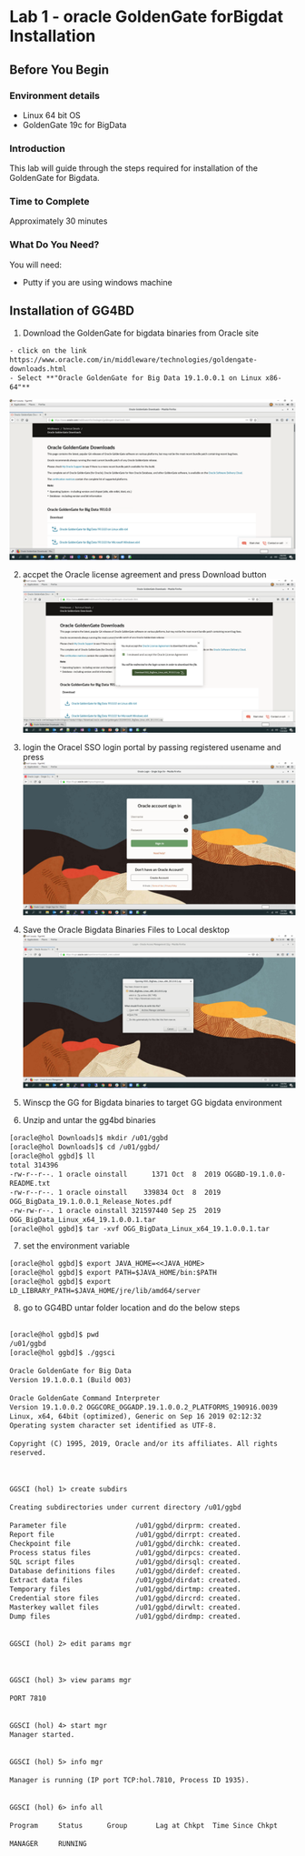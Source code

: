 # Lab 1 -  oracle GoldenGate forBigdat Installation

## Before You Begin
### Environment details 

- Linux 64 bit OS
- GoldenGate 19c for BigData


### Introduction
 This lab will guide through the steps required for installation of the GoldenGate for Bigdata.

### Time to Complete
Approximately 30 minutes


### What Do You Need?
You will need:
- Putty if you are using windows machine

## Installation of GG4BD

1. Download the GoldenGate for bigdata binaries from Oracle site 

```
- click on the link https://www.oracle.com/in/middleware/technologies/goldengate-downloads.html
- Select **"Oracle GoldenGate for Big Data 19.1.0.0.1 on Linux x86-64"**

```

![](/images/bd/bd_1.png)

2. accpet the Oracle license agreement and press Download button
![](/images/bd/bd_2.png)

3. login the Oracel SSO login portal by passing registered usename and press
 ![](/images/bd/bd_3.png)

4. Save the Oracle Bigdata Binaries Files to Local desktop
![](/images/bd/bd_4.png)


5. Winscp the GG for Bigdata binaries to target GG bigdata environment 


6. Unzip and untar the gg4bd binaries 

```
[oracle@hol Downloads]$ mkdir /u01/ggbd
[oracle@hol Downloads]$ cd /u01/ggbd/
[oracle@hol ggbd]$ ll
total 314396
-rw-r--r--. 1 oracle oinstall      1371 Oct  8  2019 OGGBD-19.1.0.0-README.txt
-rw-r--r--. 1 oracle oinstall    339834 Oct  8  2019 OGG_BigData_19.1.0.0.1_Release_Notes.pdf
-rw-rw-r--. 1 oracle oinstall 321597440 Sep 25  2019 OGG_BigData_Linux_x64_19.1.0.0.1.tar
[oracle@hol ggbd]$ tar -xvf OGG_BigData_Linux_x64_19.1.0.0.1.tar
```
7. set the environment variable 

```
[oracle@hol ggbd]$ export JAVA_HOME=<<JAVA_HOME>
[oracle@hol ggbd]$ export PATH=$JAVA_HOME/bin:$PATH
[oracle@hol ggbd]$ export LD_LIBRARY_PATH=$JAVA_HOME/jre/lib/amd64/server

```

8. go to GG4BD untar folder location and do the below steps

```

[oracle@hol ggbd]$ pwd
/u01/ggbd
[oracle@hol ggbd]$ ./ggsci

Oracle GoldenGate for Big Data
Version 19.1.0.0.1 (Build 003)

Oracle GoldenGate Command Interpreter
Version 19.1.0.0.2 OGGCORE_OGGADP.19.1.0.0.2_PLATFORMS_190916.0039
Linux, x64, 64bit (optimized), Generic on Sep 16 2019 02:12:32
Operating system character set identified as UTF-8.

Copyright (C) 1995, 2019, Oracle and/or its affiliates. All rights reserved.



GGSCI (hol) 1> create subdirs

Creating subdirectories under current directory /u01/ggbd

Parameter file                 /u01/ggbd/dirprm: created.
Report file                    /u01/ggbd/dirrpt: created.
Checkpoint file                /u01/ggbd/dirchk: created.
Process status files           /u01/ggbd/dirpcs: created.
SQL script files               /u01/ggbd/dirsql: created.
Database definitions files     /u01/ggbd/dirdef: created.
Extract data files             /u01/ggbd/dirdat: created.
Temporary files                /u01/ggbd/dirtmp: created.
Credential store files         /u01/ggbd/dircrd: created.
Masterkey wallet files         /u01/ggbd/dirwlt: created.
Dump files                     /u01/ggbd/dirdmp: created.


GGSCI (hol) 2> edit params mgr



GGSCI (hol) 3> view params mgr

PORT 7810


GGSCI (hol) 4> start mgr
Manager started.


GGSCI (hol) 5> info mgr

Manager is running (IP port TCP:hol.7810, Process ID 1935).


GGSCI (hol) 6> info all

Program     Status      Group       Lag at Chkpt  Time Since Chkpt

MANAGER     RUNNING


```






